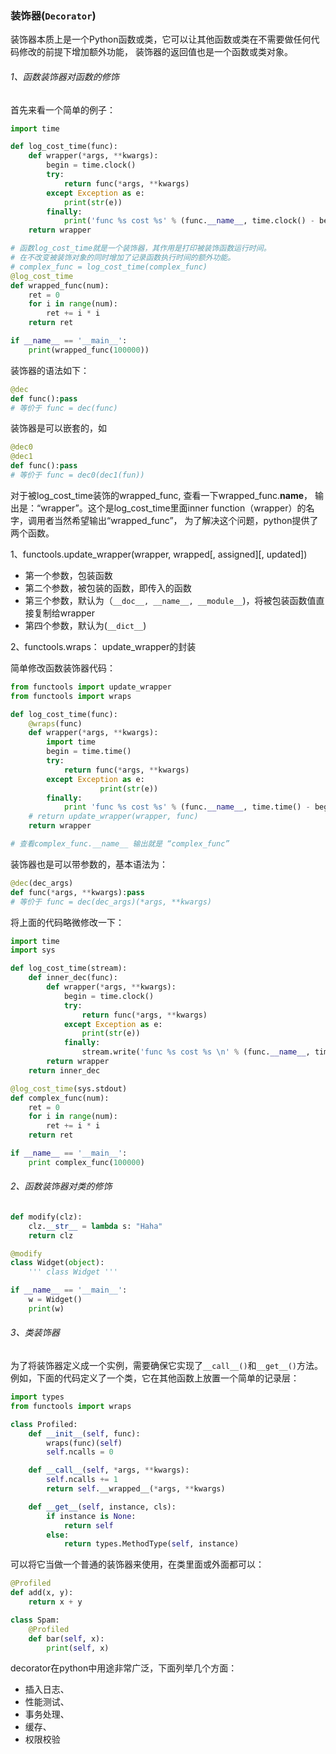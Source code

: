 ### 装饰器(```Decorator```)

装饰器本质上是一个Python函数或类，它可以让其他函数或类在不需要做任何代码修改的前提下增加额外功能，
装饰器的返回值也是一个函数或类对象。

###### 1、函数装饰器对函数的修饰
首先来看一个简单的例子：
```python
import time

def log_cost_time(func):
    def wrapper(*args, **kwargs):
        begin = time.clock()
        try:
            return func(*args, **kwargs)
        except Exception as e:
            print(str(e))
        finally:
            print('func %s cost %s' % (func.__name__, time.clock() - begin))
    return wrapper

# 函数log_cost_time就是一个装饰器，其作用是打印被装饰函数运行时间。
# 在不改变被装饰对象的同时增加了记录函数执行时间的额外功能。
# complex_func = log_cost_time(complex_func)
@log_cost_time
def wrapped_func(num):
    ret = 0
    for i in range(num):
        ret += i * i
    return ret

if __name__ == '__main__':
    print(wrapped_func(100000))
```

装饰器的语法如下：
```python
@dec
def func():pass
# 等价于 func = dec(func)
```

装饰器是可以嵌套的，如
```python
@dec0
@dec1
def func():pass
# 等价于 func = dec0(dec1(fun))
```

对于被log_cost_time装饰的wrapped_func, 查看一下wrapped_func.__name__，
输出是：“wrapper”。这个是log_cost_time里面inner function（wrapper）的名字，调用者当然希望输出“wrapped_func”，
为了解决这个问题，python提供了两个函数。

1、functools.update_wrapper(wrapper, wrapped[, assigned][, updated])
- 第一个参数，包装函数
- 第二个参数，被包装的函数，即传入的函数
- 第三个参数，默认为（```__doc__, __name__, __module__```)，将被包装函数值直接复制给wrapper
- 第四个参数，默认为(```__dict__```)

2、functools.wraps： update_wrapper的封装

简单修改函数装饰器代码：
```python
from functools import update_wrapper
from functools import wraps

def log_cost_time(func):
    @wraps(func)
    def wrapper(*args, **kwargs):
        import time
        begin = time.time()
        try:
            return func(*args, **kwargs)
        except Exception as e:
                    print(str(e))
        finally:
            print 'func %s cost %s' % (func.__name__, time.time() - begin)
    # return update_wrapper(wrapper, func)
    return wrapper

# 查看complex_func.__name__ 输出就是 “complex_func”
```

装饰器也是可以带参数的，基本语法为：
```python
@dec(dec_args)
def func(*args, **kwargs):pass
# 等价于 func = dec(dec_args)(*args, **kwargs)
```

将上面的代码略微修改一下：
```python
import time
import sys

def log_cost_time(stream):
    def inner_dec(func):
        def wrapper(*args, **kwargs):
            begin = time.clock()
            try:
                return func(*args, **kwargs)
            except Exception as e:
                print(str(e))
            finally:
                stream.write('func %s cost %s \n' % (func.__name__, time.clock() - begin))
        return wrapper
    return inner_dec

@log_cost_time(sys.stdout)
def complex_func(num):
    ret = 0
    for i in range(num):
        ret += i * i
    return ret

if __name__ == '__main__':
    print complex_func(100000)
```

###### 2、函数装饰器对类的修饰
```python
def modify(clz):
    clz.__str__ = lambda s: "Haha"
    return clz

@modify
class Widget(object):
    ''' class Widget '''

if __name__ == '__main__':
    w = Widget()
    print(w)
```

###### 3、类装饰器
为了将装饰器定义成一个实例，需要确保它实现了```__call__()```和```__get__()```方法。
例如，下面的代码定义了一个类，它在其他函数上放置一个简单的记录层：
```python
import types
from functools import wraps

class Profiled:
    def __init__(self, func):
        wraps(func)(self)
        self.ncalls = 0

    def __call__(self, *args, **kwargs):
        self.ncalls += 1
        return self.__wrapped__(*args, **kwargs)

    def __get__(self, instance, cls):
        if instance is None:
            return self
        else:
            return types.MethodType(self, instance)
```

可以将它当做一个普通的装饰器来使用，在类里面或外面都可以：
```python
@Profiled
def add(x, y):
    return x + y

class Spam:
    @Profiled
    def bar(self, x):
        print(self, x)
```

decorator在python中用途非常广泛，下面列举几个方面：
- 插入日志、
- 性能测试、
- 事务处理、
- 缓存、
- 权限校验


